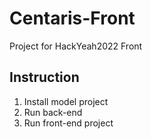 # Centaris-Front

Project for HackYeah2022 Front

## Instruction
1. Install model project
2. Run back-end
3. Run front-end project
